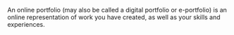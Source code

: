 An online portfolio (may also be called a digital portfolio or e-portfolio) is an online representation of work you have created, as well as your skills and experiences.
